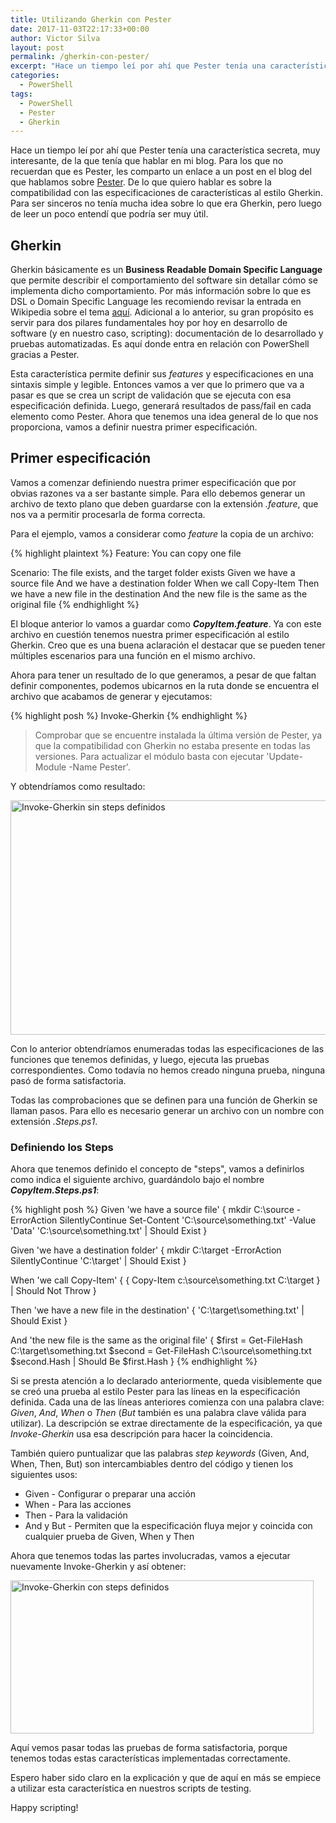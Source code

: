 ```yaml
---
title: Utilizando Gherkin con Pester 
date: 2017-11-03T22:17:33+00:00
author: Victor Silva
layout: post
permalink: /gherkin-con-pester/
excerpt: "Hace un tiempo leí por ahí que Pester tenía una característica secreta, muy interesante, de la que tenía que hablar en mi blog. Para los que no recuerdan que es Pester, les comparto un enlace a un post en el blog del que hablamos sobre Pester: https://blog.victorsilva.com.uy/pester-framework/ "
categories:
  - PowerShell
tags:
  - PowerShell
  - Pester
  - Gherkin
---
```


Hace un tiempo leí por ahí que Pester tenía una característica secreta, muy interesante, de la que tenía que hablar en mi blog. Para los que no recuerdan que es Pester, les comparto un enlace a un post en el blog del que hablamos sobre [Pester](https://blog.victorsilva.com.uy/pester-framework/). De lo que quiero hablar es sobre la compatibilidad con las especificaciones de características al estilo Gherkin. Para ser sinceros no tenía mucha idea sobre lo que era Gherkin, pero luego de leer un poco entendí que podría ser muy útil.

## Gherkin

Gherkin básicamente es un **Business Readable Domain Specific Language** que permite describir el comportamiento del software sin detallar cómo se implementa dicho comportamiento. Por más información sobre lo que es DSL o Domain Specific Language les recomiendo revisar la entrada en Wikipedia sobre el tema [aquí](https://en.wikipedia.org/wiki/Domain-specific_language). Adicional a lo anterior, su gran propósito es servir para dos pilares fundamentales hoy por hoy en desarrollo de software (y en nuestro caso, scripting): documentación de lo desarrollado y pruebas automatizadas. Es aquí donde entra en relación con PowerShell gracias a Pester.

Esta característica permite definir sus *features* y especificaciones en una sintaxis simple y legible. Entonces vamos a ver que lo primero que va a pasar es que se crea un script de validación que se ejecuta con esa especificación definida. Luego, generará resultados de pass/fail en cada elemento como Pester. Ahora que tenemos una idea general de lo que nos proporciona, vamos a definir nuestra primer especificación.

## Primer especificación

Vamos a comenzar definiendo nuestra primer especificación que por obvias razones va a ser bastante simple. Para ello debemos generar un archivo de texto plano que deben guardarse con la extensión _.feature_, que nos va a permitir procesarla de forma correcta.

Para el ejemplo, vamos a considerar como *feature* la copia de un archivo:

{% highlight plaintext %}
  Feature: You can copy one file

  Scenario: The file exists, and the target folder exists
    Given we have a source file
    And we have a destination folder
    When we call Copy-Item
    Then we have a new file in the destination
    And the new file is the same as the original file
{% endhighlight %}

El bloque anterior lo vamos a guardar como ***CopyItem.feature***. Ya con este archivo en cuestión tenemos nuestra primer especificación al estilo Gherkin. Creo que es una buena aclaración el destacar que se pueden tener múltiples escenarios para una función en el mismo archivo. 

Ahora para tener un resultado de lo que generamos, a pesar de que faltan definir componentes, podemos ubicarnos en la ruta donde se encuentra el archivo que acabamos de generar y ejecutamos:

{% highlight posh %}
Invoke-Gherkin
{% endhighlight %}

> Comprobar que se encuentre instalada la última versión de Pester, ya que la compatibilidad con Gherkin no estaba presente en todas las versiones. Para actualizar el módulo basta con ejecutar 'Update-Module -Name Pester'.

Y obtendríamos como resultado:

<img src="https://o4qgrq.ch.files.1drv.com/y4mKPs0Z2aUNTdh4UQehZ3BPqqxOT88RTNII_nFKQ-4X4swxxMBZoogeGcLLggJEItKiNpBiCxpq2KjwaUFSetc8b2HHx5wxr3EAcKbLd4tJTlYswYk-kNT9cZYZuM7T-gXBlbB1TvT_SKb1K9xpHF_ZXClB7XNpIoGGP8-ErrUVuEwnUou8CskshKizCMyYsYUVGNHgXo8dYtAVidPS3aJWA?width=568&height=375&cropmode=none" width="568" height="375" alt="Invoke-Gherkin sin steps definidos" class="alignnone size-full" />

Con lo anterior obtendríamos enumeradas todas las especificaciones de las funciones que tenemos definidas, y luego, ejecuta las pruebas correspondientes. Como todavía no hemos creado ninguna prueba, ninguna pasó de forma satisfactoria.

Todas las comprobaciones que se definen para una función de Gherkin se llaman pasos. Para ello es necesario generar un archivo con un nombre con extensión _.Steps.ps1_.

### Definiendo los Steps

Ahora que tenemos definido el concepto de "steps", vamos a definirlos como indica el siguiente archivo, guardándolo bajo el nombre ***CopyItem.Steps.ps1***:

{% highlight posh %}
Given 'we have a source file' {
    mkdir C:\source -ErrorAction SilentlyContinue
    Set-Content 'C:\source\something.txt' -Value 'Data'
    'C:\source\something.txt' | Should Exist
  }

  Given 'we have a destination folder' {
    mkdir C:\target -ErrorAction SilentlyContinue
    'C:\target' | Should Exist
  }

  When 'we call Copy-Item' {
    { Copy-Item c:\source\something.txt C:\target } | Should Not Throw
  }

  Then 'we have a new file in the destination' {
    'C:\target\something.txt' | Should Exist
  }

  And 'the new file is the same as the original file' {
    $first = Get-FileHash C:\target\something.txt
    $second = Get-FileHash C:\source\something.txt
    $second.Hash | Should Be $first.Hash
  }
{% endhighlight %}

Si se presta atención a lo declarado anteriormente, queda visiblemente que se creó una prueba al estilo Pester para las líneas en la especificación definida. Cada una de las líneas anteriores comienza con una palabra clave: *Given*, *And*, *When* o *Then* (*But* también es una palabra clave válida para utilizar). La descripción se extrae directamente de la especificación, ya que *Invoke-Gherkin* usa esa descripción para hacer la coincidencia.

También quiero puntualizar que las palabras *step keywords* (Given, And, When, Then, But) son intercambiables dentro del código y tienen los siguientes usos:

* Given - Configurar o preparar una acción
* When  - Para las acciones
* Then  - Para la validación
* And y But - Permiten que la especificación fluya mejor y coincida con cualquier prueba de Given, When y Then

Ahora que tenemos todas las partes involucradas, vamos a ejecutar nuevamente Invoke-Gherkin y así obtener:

<img src="https://oyqbrq.ch.files.1drv.com/y4m-kphYDX7JKN16bz-ZXLTdBPEQLqroMH6YUBdO7Uwt38MsN3w1D4MMniaxmFRmXU8ofJ39WETJ6MINiMm8mSO9NSayQQO2M_zZMXC7f24SWkVNMb44RqpqPBgTk0yqJzgQq4R3y53wempCSrpfVX6G010nHenSQbHoBv-xWSX1T8P4Mgg1Achc7THgTX7KFQW9L0seLlExMCHlbrC1cSF9A?width=485&height=245&cropmode=none" width="485" height="245" alt="Invoke-Gherkin con steps definidos" class="alignnone size-full" />

Aquí vemos pasar todas las pruebas de forma satisfactoria, porque tenemos todas estas características implementadas correctamente.

Espero haber sido claro en la explicación y que de aquí en más se empiece a utilizar esta característica en nuestros scripts de testing.

Happy scripting!